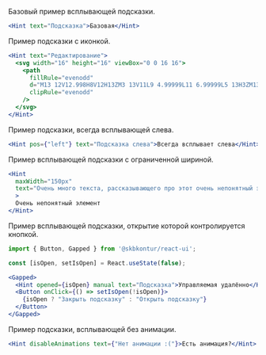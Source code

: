 Базовый пример всплывающей подсказки.

```jsx harmony
<Hint text="Подсказка">Базовая</Hint>
```

Пример подсказки с иконкой.

```jsx harmony
<Hint text="Редактирование">
  <svg width="16" height="16" viewBox="0 0 16 16">
    <path
      fillRule="evenodd"
      d="M13 12V12.998H8V12H13ZM3 13V11L9 4.99999L11 6.99999L5 13H3ZM13 5L11.5 6.5L9.5 4.5L11 3L13 5Z"
      clipRule="evenodd"
    />
  </svg>
</Hint>
```

Пример подсказки, всегда всплывающей слева.

```jsx harmony
<Hint pos={"left"} text="Подсказка слева">Всегда всплывает слева</Hint>
```

Пример всплывающей подсказки с ограниченной шириной.
```jsx harmony
<Hint
  maxWidth="150px"
  text="Очень много текста, рассказывающего про этот очень непонятный элемент"
  >
  Очень непонятный элемент
</Hint>
```

Пример всплывающей подсказки, открытие которой контролируется кнопкой.

```jsx harmony
import { Button, Gapped } from '@skbkontur/react-ui';

const [isOpen, setIsOpen] = React.useState(false);

<Gapped>
  <Hint opened={isOpen} manual text="Подсказка">Управляемая удалённо</Hint>
  <Button onClick={() => setIsOpen(!isOpen)}>
    {isOpen ? "Закрыть подсказку" : "Открыть подсказку"}
  </Button>
</Gapped>
```

Пример подсказки, всплывающей без анимации.

```jsx harmony
<Hint disableAnimations text={"Нет анимации :("}>Есть анимация?</Hint>
```
